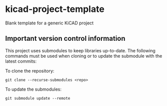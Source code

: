 # kicad-project-template
Blank template for a generic KiCAD project

## Important version control information
This project uses submodules to keep libraries up-to-date.  The following commands must be used when cloning or to update the submodule with the latest commits:

To clone the repository:

```git clone --recurse-submodules <repo>```

To update the submodules:

```git submodule update --remote```
